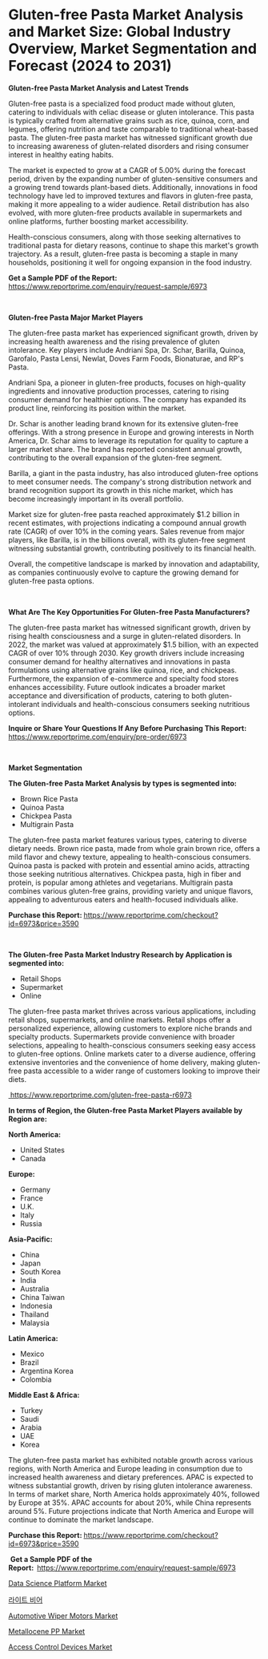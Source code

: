 <p><h1>Gluten-free Pasta Market Analysis and Market Size: Global Industry Overview, Market Segmentation and Forecast (2024 to 2031)</h1></p><p><strong>Gluten-free Pasta Market Analysis and Latest Trends</strong></p>
<p><p>Gluten-free pasta is a specialized food product made without gluten, catering to individuals with celiac disease or gluten intolerance. This pasta is typically crafted from alternative grains such as rice, quinoa, corn, and legumes, offering nutrition and taste comparable to traditional wheat-based pasta. The gluten-free pasta market has witnessed significant growth due to increasing awareness of gluten-related disorders and rising consumer interest in healthy eating habits. </p><p>The market is expected to grow at a CAGR of 5.00% during the forecast period, driven by the expanding number of gluten-sensitive consumers and a growing trend towards plant-based diets. Additionally, innovations in food technology have led to improved textures and flavors in gluten-free pasta, making it more appealing to a wider audience. Retail distribution has also evolved, with more gluten-free products available in supermarkets and online platforms, further boosting market accessibility. </p><p>Health-conscious consumers, along with those seeking alternatives to traditional pasta for dietary reasons, continue to shape this market's growth trajectory. As a result, gluten-free pasta is becoming a staple in many households, positioning it well for ongoing expansion in the food industry.</p></p>
<p><strong>Get a Sample PDF of the Report:&nbsp;</strong> <a href="https://www.reportprime.com/enquiry/request-sample/6973">https://www.reportprime.com/enquiry/request-sample/6973</a></p>
<p>&nbsp;</p>
<p><strong>Gluten-free Pasta Major Market Players</strong></p>
<p><p>The gluten-free pasta market has experienced significant growth, driven by increasing health awareness and the rising prevalence of gluten intolerance. Key players include Andriani Spa, Dr. Schar, Barilla, Quinoa, Garofalo, Pasta Lensi, Newlat, Doves Farm Foods, Bionaturae, and RP's Pasta.</p><p>Andriani Spa, a pioneer in gluten-free products, focuses on high-quality ingredients and innovative production processes, catering to rising consumer demand for healthier options. The company has expanded its product line, reinforcing its position within the market.</p><p>Dr. Schar is another leading brand known for its extensive gluten-free offerings. With a strong presence in Europe and growing interests in North America, Dr. Schar aims to leverage its reputation for quality to capture a larger market share. The brand has reported consistent annual growth, contributing to the overall expansion of the gluten-free segment.</p><p>Barilla, a giant in the pasta industry, has also introduced gluten-free options to meet consumer needs. The company's strong distribution network and brand recognition support its growth in this niche market, which has become increasingly important in its overall portfolio.</p><p>Market size for gluten-free pasta reached approximately $1.2 billion in recent estimates, with projections indicating a compound annual growth rate (CAGR) of over 10% in the coming years. Sales revenue from major players, like Barilla, is in the billions overall, with its gluten-free segment witnessing substantial growth, contributing positively to its financial health.</p><p>Overall, the competitive landscape is marked by innovation and adaptability, as companies continuously evolve to capture the growing demand for gluten-free pasta options.</p></p>
<p>&nbsp;</p>
<p><strong>What Are The Key Opportunities For Gluten-free Pasta Manufacturers?</strong></p>
<p><p>The gluten-free pasta market has witnessed significant growth, driven by rising health consciousness and a surge in gluten-related disorders. In 2022, the market was valued at approximately $1.5 billion, with an expected CAGR of over 10% through 2030. Key growth drivers include increasing consumer demand for healthy alternatives and innovations in pasta formulations using alternative grains like quinoa, rice, and chickpeas. Furthermore, the expansion of e-commerce and specialty food stores enhances accessibility. Future outlook indicates a broader market acceptance and diversification of products, catering to both gluten-intolerant individuals and health-conscious consumers seeking nutritious options.</p></p>
<p><strong>Inquire or Share Your Questions If Any Before Purchasing This Report:</strong> <a href="https://www.reportprime.com/enquiry/pre-order/6973">https://www.reportprime.com/enquiry/pre-order/6973</a></p>
<p>&nbsp;</p>
<p><strong>Market Segmentation</strong></p>
<p><strong>The Gluten-free Pasta Market Analysis by types is segmented into:</strong></p>
<p><ul><li>Brown Rice Pasta</li><li>Quinoa Pasta</li><li>Chickpea Pasta</li><li>Multigrain Pasta</li></ul></p>
<p><p>The gluten-free pasta market features various types, catering to diverse dietary needs. Brown rice pasta, made from whole grain brown rice, offers a mild flavor and chewy texture, appealing to health-conscious consumers. Quinoa pasta is packed with protein and essential amino acids, attracting those seeking nutritious alternatives. Chickpea pasta, high in fiber and protein, is popular among athletes and vegetarians. Multigrain pasta combines various gluten-free grains, providing variety and unique flavors, appealing to adventurous eaters and health-focused individuals alike.</p></p>
<p><strong>Purchase this Report:&nbsp;</strong><a href="https://www.reportprime.com/checkout?id=6973&price=3590">https://www.reportprime.com/checkout?id=6973&price=3590</a></p>
<p>&nbsp;</p>
<p><strong>The Gluten-free Pasta Market Industry Research by Application is segmented into:</strong></p>
<p><ul><li>Retail Shops</li><li>Supermarket</li><li>Online</li></ul></p>
<p><p>The gluten-free pasta market thrives across various applications, including retail shops, supermarkets, and online markets. Retail shops offer a personalized experience, allowing customers to explore niche brands and specialty products. Supermarkets provide convenience with broader selections, appealing to health-conscious consumers seeking easy access to gluten-free options. Online markets cater to a diverse audience, offering extensive inventories and the convenience of home delivery, making gluten-free pasta accessible to a wider range of customers looking to improve their diets.</p></p>
<p><a href="https://www.reportprime.com/gluten-free-pasta-r6973">&nbsp;https://www.reportprime.com/gluten-free-pasta-r6973</a></p>
<p><strong>In terms of Region, the Gluten-free Pasta Market Players available by Region are:</strong></p>
<p>
    <p> <strong> North America: </strong>
        <ul>
            <li>United States</li>
            <li>Canada</li>
        </ul>
        </p> 
    <p> <strong> Europe: </strong>
        <ul>
            <li>Germany</li>
            <li>France</li>
            <li>U.K.</li>
            <li>Italy</li>
            <li>Russia</li>
        </ul>
        </p> 
    <p> <strong> Asia-Pacific: </strong>
        <ul>
            <li>China</li>
            <li>Japan</li>
            <li>South Korea</li>
            <li>India</li>
            <li>Australia</li>
            <li>China Taiwan</li>
            <li>Indonesia</li>
            <li>Thailand</li>
            <li>Malaysia</li>
        </ul>
        </p> 
    <p> <strong> Latin America: </strong>
        <ul>
            <li>Mexico</li>
            <li>Brazil</li>
            <li>Argentina Korea</li>
            <li>Colombia</li>
        </ul>
        </p> 
    <p> <strong> Middle East & Africa: </strong>
        <ul>
            <li>Turkey</li>
            <li>Saudi</li>
            <li>Arabia</li>
            <li>UAE</li>
            <li>Korea</li>
        </ul>
    </p>
    </p>
<p><p>The gluten-free pasta market has exhibited notable growth across various regions, with North America and Europe leading in consumption due to increased health awareness and dietary preferences. APAC is expected to witness substantial growth, driven by rising gluten intolerance awareness. In terms of market share, North America holds approximately 40%, followed by Europe at 35%. APAC accounts for about 20%, while China represents around 5%. Future projections indicate that North America and Europe will continue to dominate the market landscape.</p></p>
<p><strong>Purchase this Report: </strong><a href="https://www.reportprime.com/checkout?id=6973&price=3590">https://www.reportprime.com/checkout?id=6973&price=3590</a></p>
<p>&nbsp;<strong>Get a Sample PDF of the Report:&nbsp;&nbsp;</strong><a href="https://www.reportprime.com/enquiry/request-sample/6973">https://www.reportprime.com/enquiry/request-sample/6973</a></p>
<p><strong></strong></p>
<p><p><a href="https://medium.com/@luke.bailey5468/data-science-platform-market-share-size-trends-industry-analysis-report-by-application-b9d1170b2e4b">Data Science Platform Market</a></p><p><a href="https://github.com/sougarounis/Market-Research-Report-List-6/blob/main/79954214932.md">라이트 비어</a></p><p><a href="https://www.linkedin.com/pulse/global-automotive-wiper-motors-market-sector-types-applications-044oe?trackingId=OmUg81F9TNyYorMRchz0CQ%3D%3D">Automotive Wiper Motors Market</a></p><p><a href="https://www.linkedin.com/pulse/metallocene-pp-market-insights-products-regional-analysis-jykof?trackingId=r%2Fmn8veSR2GKas0wuevcEg%3D%3D">Metallocene PP Market</a></p><p><a href="https://issuu.com/reportprime-2/docs/access-control-devices-market-size-_dc260e8fcb628f">Access Control Devices Market</a></p></p>
